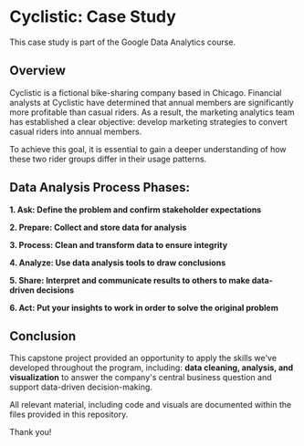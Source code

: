 # Cyclistic: Case Study
This case study is part of the Google Data Analytics course.


## Overview
Cyclistic is a fictional bike-sharing company based in Chicago. Financial analysts at Cyclistic have determined that annual members are significantly more profitable than casual riders. As a result, the marketing analytics team has established a clear objective: develop marketing strategies to convert casual riders into annual members.

To achieve this goal, it is essential to gain a deeper understanding of how these two rider groups differ in their usage patterns.

## Data Analysis Process Phases:

**1. Ask: Define the problem and confirm stakeholder expectations**

**2. Prepare: Collect and store data for analysis**

**3. Process: Clean and transform data to ensure integrity**

**4. Analyze: Use data analysis tools to draw conclusions**

**5. Share: Interpret and communicate results to others to make data-driven decisions**

**6. Act: Put your insights to work in order to solve the original problem**

## Conclusion
This capstone project provided an opportunity to apply the skills we've developed throughout the program, including: **data cleaning, analysis, and visualization**  to answer the company's central business question and support data-driven decision-making.

All relevant material, including code and visuals are documented within the files provided in this repository.

Thank you!
